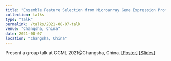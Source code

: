 ```yaml
---
title: "Ensemble Feature Selection from Microarray Gene Expression Profiles"
collection: talks
type: "Talk"
permalink: /talks/2021-08-07-talk
venue: "Changsha, China"
date: 2021-08-07
location: "Changsha, China"
---
```


Present a group talk at CCML 2021@Changsha, China.
[[Poster]](http://ag-wang.github.io/files/CCML2021_poster_6.pptx)  [[Slides]](http://ag-wang.github.io/files/面向微阵列基因表达数据的集成特征选择方法_CCML2021-202108.pdf) 

